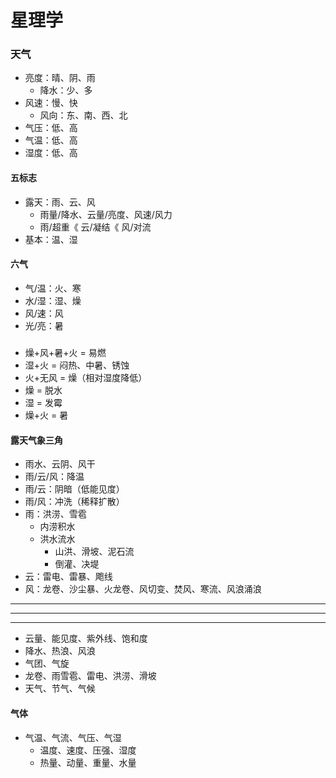 # 星理学
### 天气
- 亮度：晴、阴、雨
  - 降水：少、多
- 风速：慢、快
  - 风向：东、南、西、北
- 气压：低、高
- 气温：低、高
- 湿度：低、高
#### 五标志
- 露天：雨、云、风
  - 雨量/降水、云量/亮度、风速/风力
  - 雨/超重《 云/凝结《 风/对流
- 基本：温、湿
#### 六气
- 气/温：火、寒
- 水/湿：湿、燥
- 风/速：风
- 光/亮：暑
#####
- 燥+风+暑+火 = 易燃
- 湿+火 = 闷热、中暑、锈蚀
- 火+无风 = 燥（相对湿度降低）
- 燥 = 脱水
- 湿 = 发霉
- 燥+火 = 暑
#### 露天气象三角
- 雨水、云阴、风干
- 雨/云/风：降温
- 雨/云：阴暗（低能见度）
- 雨/风：冲洗（稀释扩散）
- 雨：洪涝、雪雹
  - 内涝积水
  - 洪水流水
    - 山洪、滑坡、泥石流
    - 倒灌、决堤
- 云：雷电、雷暴、飑线
- 风：龙卷、沙尘暴、火龙卷、风切变、焚风、寒流、风浪涌浪



---
---
---
- 云量、能见度、紫外线、饱和度
- 降水、热浪、风浪
- 气团、气旋
- 龙卷、雨雪雹、雷电、洪涝、滑坡
- 天气、节气、气候
#### 气体
- 气温、气流、气压、气湿
  - 温度、速度、压强、湿度
  - 热量、动量、重量、水量

[气候、节气、历法、潮汐、曙暮]:天文学
[台风、地震、海啸、龙卷、洪涝]:天灾
[大气流体学]:\
